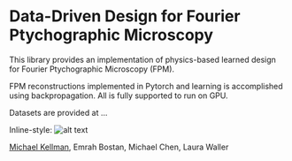 # Data-Driven Design for Fourier Ptychographic Microscopy

This library provides an implementation of physics-based learned design for Fourier Ptychographic Microscopy (FPM).

FPM reconstructions implemented in Pytorch and learning is accomplished using backpropagation. All is fully supported to run on GPU.

Datasets are provided at ...

Inline-style: 
![alt text](https://people.eecs.berkeley.edu/~kellman/topics/iccp_fpm_2019/iccp_fpm_2019-03.png)

[Michael Kellman](https://people.eecs.berkeley.edu/~kellman/), Emrah Bostan, Michael Chen, Laura Waller
